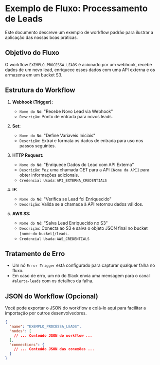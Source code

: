 # Exemplo de Fluxo: Processamento de Leads

Este documento descreve um exemplo de workflow padrão para ilustrar a aplicação das nossas boas práticas.

## Objetivo do Fluxo

O workflow `EXEMPLO_PROCESSA_LEADS` é acionado por um webhook, recebe dados de um novo lead, enriquece esses dados com uma API externa e os armazena em um bucket S3.

## Estrutura do Workflow

1.  **Webhook (Trigger):**
    - `Nome do Nó`: "Recebe Novo Lead via Webhook"
    - `Descrição`: Ponto de entrada para novos leads.

2.  **Set:**
    - `Nome do Nó`: "Define Variaveis Iniciais"
    - `Descrição`: Extrai e formata os dados de entrada para uso nos passos seguintes.

3.  **HTTP Request:**
    - `Nome do Nó`: "Enriquece Dados do Lead com API Externa"
    - `Descrição`: Faz uma chamada GET para a API `[Nome da API]` para obter informações adicionais.
    - `Credencial Usada`: `API_EXTERNA_CREDENTIALS`

4.  **IF:**
    - `Nome do Nó`: "Verifica se Lead foi Enriquecido"
    - `Descrição`: Valida se a chamada à API retornou dados válidos.

5.  **AWS S3:**
    - `Nome do Nó`: "Salva Lead Enriquecido no S3"
    - `Descrição`: Conecta ao S3 e salva o objeto JSON final no bucket `[nome-do-bucket]/leads`.
    - `Credencial Usada`: `AWS_CREDENTIALS`

## Tratamento de Erro

- Um nó `Error Trigger` está configurado para capturar qualquer falha no fluxo.
- Em caso de erro, um nó do Slack envia uma mensagem para o canal `#alerta-leads` com os detalhes da falha.

## JSON do Workflow (Opcional)

Você pode exportar o JSON do workflow e colá-lo aqui para facilitar a importação por outros desenvolvedores.

```json
{
  "name": "EXEMPLO_PROCESSA_LEADS",
  "nodes": [
    // ... Conteúdo JSON do workflow ...
  ],
  "connections": {
    // ... Conteúdo JSON das conexões ...
  }
}
```